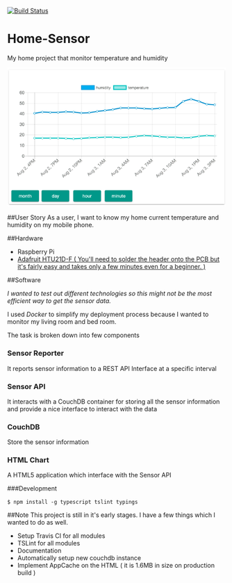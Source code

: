 [![Build Status](https://travis-ci.org/kaga/Home-Sensor.svg?branch=master)](https://travis-ci.org/kaga/Home-Sensor)

# Home-Sensor 
My home project that monitor temperature and humidity 

![HTML Chart](./images/html_chart_v1_0_1.png)

##User Story
As a user, I want to know my home current temperature and humidity on my mobile phone.

##Hardware

- Raspberry Pi
- [Adafruit HTU21D-F ( You'll need to solder the header onto the PCB but it's fairly easy and takes only a few minutes even for a beginner. )](https://www.adafruit.com/products/1899)

##Software

*I wanted to test out different technologies so this might not be the most efficient way to get the sensor data.*

I used *Docker* to simplify my deployment process because I wanted to monitor my living room and bed room.

The task is broken down into few components 

### Sensor Reporter 
It reports sensor information to a REST API Interface at a specific interval

### Sensor API
It interacts with a CouchDB container for storing all the sensor information and provide a nice interface to interact with the data

### CouchDB
Store the sensor information 
 
### HTML Chart
A HTML5 application which interface with the Sensor API

###Development

	$ npm install -g typescript tslint typings

##Note
This project is still in it's early stages. I have a few things which I wanted to do as well.

- Setup Travis CI for all modules
- TSLint for all modules
- Documentation
- Automatically setup new couchdb instance
- Implement AppCache on the HTML ( it is 1.6MB in size on production build ) 
